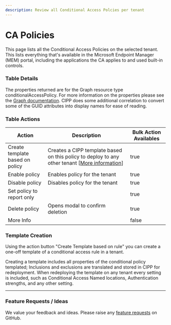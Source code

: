 ```yaml
---
description: Review all Conditional Access Polcies per tenant
---
```


# CA Policies

This page lists all the Conditional Access Policies on the selected tenant. This lists everything that's available in the Microsoft Endpoint Manager (MEM) portal, including the applications the CA applies to and used built-in controls.

### Table Details

The properties returned are for the Graph resource type conditionalAccessPolicy. For more information on the properties please see the [Graph documentation](https://learn.microsoft.com/en-us/graph/api/resources/conditionalaccesspolicy?view=graph-rest-1.0#properties). CIPP does some additional correlation to convert some of the GUID attributes into display names for ease of reading.

### Table Actions

<table><thead><tr><th>Action</th><th>Description</th><th data-type="checkbox">Bulk Action Availables</th></tr></thead><tbody><tr><td>Create template based on policy</td><td>Creates a CIPP template based on this policy to deploy to any other tenant [<a href="./#template-creation">More information</a>]</td><td>true</td></tr><tr><td>Enable policy</td><td>Enables policy for the tenant</td><td>true</td></tr><tr><td>Disable policy</td><td>Disables policy for the tenant</td><td>true</td></tr><tr><td>Set policy to report only</td><td></td><td>true</td></tr><tr><td>Delete policy</td><td>Opens modal to confirm deletion</td><td>true</td></tr><tr><td>More Info</td><td></td><td>false</td></tr></tbody></table>

### Template Creation

Using the action button "Create Template based on rule" you can create a one-off template of a conditional access rule in a tenant.

Creating a template includes all properties of the conditional policy templated; Inclusions and exclusions are translated and stored in CIPP for redeployment. When redeploying the template on any tenant every setting is included, such as Conditional Access Named locations, Authentication strengths, and any other setting.

***

### Feature Requests / Ideas

We value your feedback and ideas. Please raise any [feature requests](https://github.com/KelvinTegelaar/CIPP/issues/new?assignees=\&labels=enhancement%2Cno-priority\&projects=\&template=feature.yml\&title=%5BFeature+Request%5D%3A+) on GitHub.
